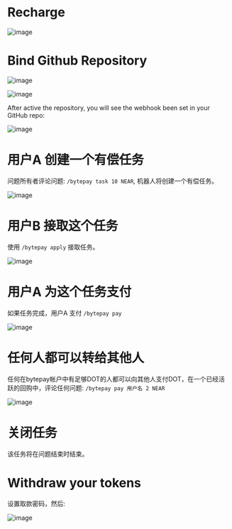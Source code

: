 # Recharge

![image](https://user-images.githubusercontent.com/106061238/172598501-a755ba11-1d8a-43ac-9c9e-3b076c412680.png)

# Bind Github Repository

![image](https://user-images.githubusercontent.com/94216827/151191582-624aaea1-89be-422e-898d-acc88a8c1374.png)

![image](https://user-images.githubusercontent.com/94216827/151191829-d9b2b4f7-3a31-4d23-b6a0-564c06cbfd81.png)

After active the repository, you will see the webhook been set in your GitHub repo:

![image](https://user-images.githubusercontent.com/94216827/151192166-ecff0d3e-f0c3-4ffd-825d-94d7848ee451.png)

# 用户A 创建一个有偿任务

问题所有者评论问题: `/bytepay task 10 NEAR`, 机器人将创建一个有偿任务。

![image](https://user-images.githubusercontent.com/106061238/172595596-33af5914-dc18-49af-a72e-35a4c184a68a.png)

# 用户B 接取这个任务

使用 `/bytepay apply` 接取任务。

![image](https://user-images.githubusercontent.com/106061238/172595889-177af27a-e613-40ac-b72e-5e6368d47b70.png)

# 用户A 为这个任务支付

如果任务完成，用户A 支付 `/bytepay pay`

![image](https://user-images.githubusercontent.com/106061238/172596201-44780ca8-5d2e-4c14-ab68-1f6eb520d5f8.png)

# 任何人都可以转给其他人

任何在bytepay帐户中有足够DOT的人都可以向其他人支付DOT，在一个已经活跃的回购中，评论任何问题: `/bytepay pay 用户名 2 NEAR`

![image](https://user-images.githubusercontent.com/106061238/172596560-9a4d6a21-d5cf-414a-a5ae-415b5235b0aa.png)

# 关闭任务

该任务将在问题结束时结束。

# Withdraw your tokens

设置取款密码，然后:

![image](https://user-images.githubusercontent.com/106061238/172597211-2fba014d-212c-498d-9cb0-2ef88b07b64c.png)

<br/>
<br/>

